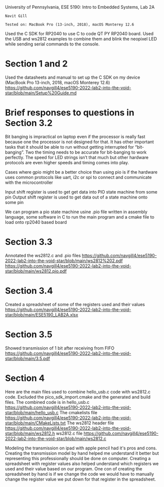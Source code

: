 University of Pennsylvania, ESE 5190: Intro to Embedded Systems, Lab 2A

    Navit Gill
        
    Tested on: MacBook Pro (13-inch, 2018), macOS Monterey 12.6
Used the C SDK for RP2040 to use C to code QT PY RP2040 board. Used the USB and ws2812 examples to combine them and blink the neopixel LED while sending serial commands to the console.

# Section 1 and 2
Used the datasheets and manual to set up the C SDK on my device (MacBook Pro 13-inch, 2018, macOS Monterey 12.6)
https://github.com/navgill4/ese5190-2022-lab2-into-the-void-star/blob/main/Setup%20Guide.md

# Brief responses to questions in Section 3.2
Bit banging is impractical on laptop even if the processor is really fast because one the processor is not designed for that. It has other important tasks that it should be able to run without getting interrupted for “bit-banging”. Two the timing needs to be accurate for bit-banging to work perfectly. The speed for LED strings isn’t that much but other hardware protocols are even higher speeds and timing comes into play.

Cases where gpio might be a better choice than using pio is if the hardware uses common protocols like uart, i2c or spi to connect and communicate with the microcontroller

Input shift register is used to get get data into PIO state machine from some pin
Output shift register is used to get data out of a state machine onto some pin

We can program a pio state machine usine .pio file written in assembly language, some software in C to run the main program and a cmake file to load onto rp2040 based board

# Section 3.3
Annotated the ws2812.c and .pio files 
https://github.com/navgill4/ese5190-2022-lab2-into-the-void-star/blob/main/ws2812%202.pdf
https://github.com/navgill4/ese5190-2022-lab2-into-the-void-star/blob/main/ws2812.pio.pdf

# Section 3.4
Created a spreadsheet of some of the registers used and their values
https://github.com/navgill4/ese5190-2022-lab2-into-the-void-star/blob/main/ESE5190_LAB2A.xlsx

# Section 3.5 
Showed transmission of 1 bit after receiving from FIFO
https://github.com/navgill4/ese5190-2022-lab2-into-the-void-star/blob/main/3.5.pdf

# Section 4
Here are the main files used to combine hello_usb.c code with ws2812.c code. Excluded the pico_sdk_import.cmake and the generated and build files.
The combined code is in hello_usb.c 
https://github.com/navgill4/ese5190-2022-lab2-into-the-void-star/blob/main/hello_usb.c
The cmakelists file https://github.com/navgill4/ese5190-2022-lab2-into-the-void-star/blob/main/CMakeLists.txt
The ws2812 header file https://github.com/navgill4/ese5190-2022-lab2-into-the-void-star/blob/main/ws2812.h
ws2812.c file https://github.com/navgill4/ese5190-2022-lab2-into-the-void-star/blob/main/ws2812.c

Modeling the transmission on ipad with apple pencil had it's pros and cons. Creating the transmission model by hand helped me understand it better but representing this professionally should be done on computer.
Creating a spreadsheet with register values also helped understand which registers we used and their value based on our program.
One con of creating the spreadsheet by hand is if we change the code we would have to manually change the register value we put down for that register in the spreadsheet.
